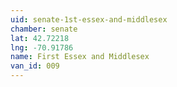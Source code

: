 ```yaml
---
uid: senate-1st-essex-and-middlesex
chamber: senate
lat: 42.72218
lng: -70.91786
name: First Essex and Middlesex
van_id: 009
---
```

